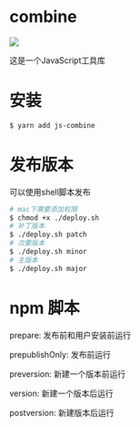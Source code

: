 # combine

![](https://travis-ci.org/xuzpeng/combine.svg?branch=master)

这是一个JavaScript工具库

# 安装

```bash
$ yarn add js-combine
```

# 发布版本

可以使用shell脚本发布

```bash
# mac下需要添加权限
$ chmod +x ./deploy.sh
# 补丁版本
$ ./deploy.sh patch
# 次要版本
$ ./deploy.sh minor
# 主版本
$ ./deploy.sh major
```

# npm 脚本

prepare: 发布前和用户安装前运行

prepublishOnly: 发布前运行

preversion: 新建一个版本前运行

version: 新建一个版本后运行

postversion: 新建版本后运行
